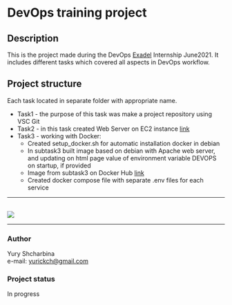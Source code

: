 # DevOps training project
## Description
This is the project made during the DevOps [Exadel](https://exadel.com/) Internship June2021.
It includes different
tasks which covered all aspects in DevOps workflow. 

## Project structure
Each task located in separate folder with appropriate name.
* Task1 - the purpose of this task was make a project repository using VSC Git
* Task2 - in this task created Web Server on EC2 instance [link](http://13.53.43.60)
* Task3 - working with Docker:
  * Created setup_docker.sh for automatic installation docker in debian
  * In subtask3 built image based on debian with Apache web server,
    and updating on html page value of environment variable DEVOPS on
    startup, if provided
  * Image from subtask3 on Docker Hub [link](https://hub.docker.com/r/yurickch/test_web)
  * Created docker compose file with separate .env files for each service
___
<br><image src="https://github.com/YuryShcharbina/training_projects/workflows/test-docker/badge.svg?branch=master"><br>
___
### Author
Yury Shcharbina  
e-mail: yurickch@gmail.com

### Project status
In progress
